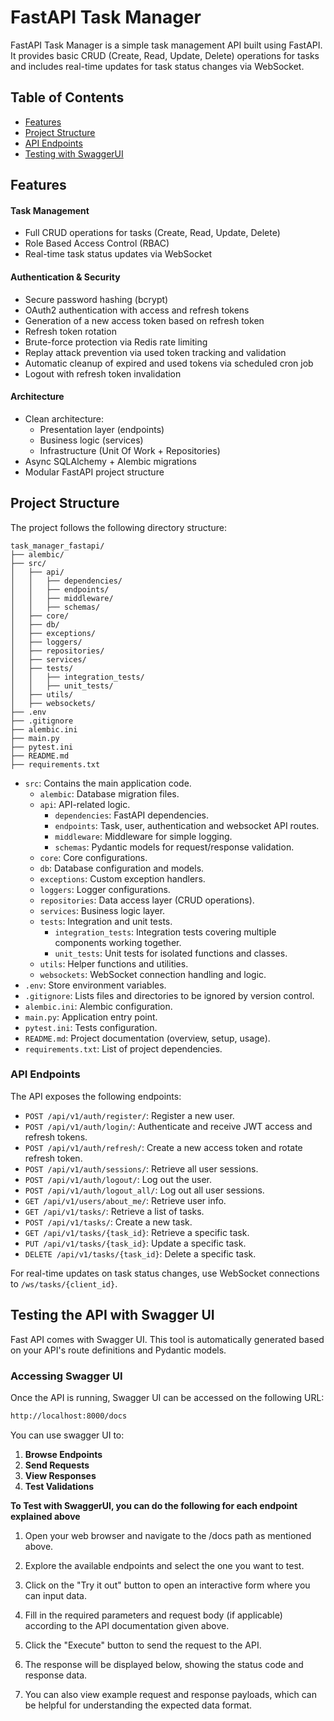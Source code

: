 # FastAPI Task Manager 


FastAPI Task Manager is a simple task management API built using FastAPI. 
It provides basic CRUD (Create, Read, Update, Delete) operations for tasks and includes real-time updates for task status changes via WebSocket.

## Table of Contents

- [Features](#features)
- [Project Structure](#project-structure)
- [API Endpoints](#api-endpoints)
- [Testing with SwaggerUI](#testing-the-api-with-swagger-ui)


## Features

####  Task Management
- Full CRUD operations for tasks (Create, Read, Update, Delete)
- Role Based Access Control (RBAC)
- Real-time task status updates via WebSocket

####  Authentication & Security

- Secure password hashing (bcrypt)
- OAuth2 authentication with access and refresh tokens
- Generation of a new access token based on refresh token
- Refresh token rotation
- Brute-force protection via Redis rate limiting
- Replay attack prevention via used token tracking and validation
- Automatic cleanup of expired and used tokens via scheduled cron job
- Logout with refresh token invalidation

####  Architecture
- Clean architecture: 
  - Presentation layer (endpoints)
  - Business logic (services)
  - Infrastructure (Unit Of Work + Repositories)
- Async SQLAlchemy + Alembic migrations
- Modular FastAPI project structure


## Project Structure

The project follows the following directory structure:

```
task_manager_fastapi/
├── alembic/
├── src/
│   ├── api/
│   │   ├── dependencies/
│   │   ├── endpoints/
│   │   ├── middleware/
│   │   ├── schemas/
│   ├── core/
│   ├── db/
│   ├── exceptions/
│   ├── loggers/
│   ├── repositories/
│   ├── services/
│   ├── tests/
│   │   ├── integration_tests/
│   │   ├── unit_tests/
│   ├── utils/
│   ├── websockets/
├── .env
├── .gitignore
├── alembic.ini
├── main.py
├── pytest.ini
├── README.md
├── requirements.txt
```

- `src`: Contains the main application code.
  - `alembic`: Database migration files.
  - `api`: API-related logic.
    - `dependencies`: FastAPI dependencies.
    - `endpoints`: Task, user, authentication and websocket API routes.
    - `middleware`: Middleware for simple logging.
    - `schemas`: Pydantic models for request/response validation.
  - `core`: Core configurations.
  - `db`: Database configuration and models.
  - `exceptions`: Custom exception handlers.
  - `loggers`: Logger configurations.
  - `repositories`: Data access layer (CRUD operations).
  - `services`: Business logic layer.
  - `tests`: Integration and unit tests.
    - `integration_tests`: Integration tests covering multiple components working together.
    - `unit_tests`: Unit tests for isolated functions and classes.
  - `utils`: Helper functions and utilities.
  - `websockets`: WebSocket connection handling and logic.
- `.env`: Store environment variables.
- `.gitignore`: Lists files and directories to be ignored by version control.
- `alembic.ini`: Alembic configuration.
- `main.py`: Application entry point.
- `pytest.ini`: Tests configuration.
- `README.md`: Project documentation (overview, setup, usage).
- `requirements.txt`: List of project dependencies.


### API Endpoints

The API exposes the following endpoints:

- `POST /api/v1/auth/register/`: Register a new user.
- `POST /api/v1/auth/login/`: Authenticate and receive JWT access and refresh tokens.
- `POST /api/v1/auth/refresh/`: Create a new access token and rotate refresh token.
- `POST /api/v1/auth/sessions/`: Retrieve all user sessions.
- `POST /api/v1/auth/logout/`: Log out the user.
- `POST /api/v1/auth/logout_all/`: Log out all user sessions.
- `GET /api/v1/users/about_me/`: Retrieve user info.
- `GET /api/v1/tasks/`: Retrieve a list of tasks.
- `POST /api/v1/tasks/`: Create a new task.
- `GET /api/v1/tasks/{task_id}`: Retrieve a specific task. 
- `PUT /api/v1/tasks/{task_id}`: Update a specific task.
- `DELETE /api/v1/tasks/{task_id}`: Delete a specific task. 

For real-time updates on task status changes, use WebSocket connections to `/ws/tasks/{client_id}`.


## Testing the API with Swagger UI

Fast API comes with Swagger UI. This tool is automatically generated based on your API's route definitions and Pydantic models.

### Accessing Swagger UI

Once the API is running, Swagger UI can be accessed on the following URL:

```bash
http://localhost:8000/docs
```

You can use swagger UI to:

1. **Browse Endpoints**
2. **Send Requests**
3. **View Responses**
4. **Test Validations**

**To Test with SwaggerUI, you can do the following for each endpoint explained above**

1. Open your web browser and navigate to the /docs path as mentioned above.

2. Explore the available endpoints and select the one you want to test.

3. Click on the "Try it out" button to open an interactive form where you can input data.

4. Fill in the required parameters and request body (if applicable) according to the API documentation given above.

5. Click the "Execute" button to send the request to the API.

6. The response will be displayed below, showing the status code and response data.

7. You can also view example request and response payloads, which can be helpful for understanding the expected data format.

